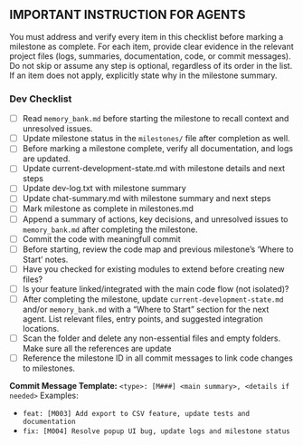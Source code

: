 ## IMPORTANT INSTRUCTION FOR AGENTS

You must address and verify every item in this checklist before marking a milestone as complete. For each item, provide clear evidence in the relevant project files (logs, summaries, documentation, code, or commit messages). Do not skip or assume any step is optional, regardless of its order in the list. If an item does not apply, explicitly state why in the milestone summary.

### Dev Checklist

- [ ] Read `memory_bank.md` before starting the milestone to recall context and unresolved issues.
- [ ] Update milestone status in the `milestones/` file after completion as well.
- [ ] Before marking a milestone complete, verify all documentation, and logs are updated.
- [ ] Update current-development-state.md with milestone details and next steps
- [ ] Update dev-log.txt with milestone summary
- [ ] Update chat-summary.md with milestone summary and next steps
- [ ] Mark milestone as complete in milestones.md
- [ ] Append a summary of actions, key decisions, and unresolved issues to `memory_bank.md` after completing the milestone.
- [ ] Commit the code with meaningfull commit
- [ ] Before starting, review the code map and previous milestone’s ‘Where to Start’ notes.
- [ ] Have you checked for existing modules to extend before creating new files?
- [ ] Is your feature linked/integrated with the main code flow (not isolated)?
- [ ] After completing the milestone, update `current-development-state.md` and/or `memory_bank.md` with a “Where to Start” section for the next agent. List relevant files, entry points, and suggested integration locations.
- [ ] Scan the folder and delete any non-essential files and empty folders. Make sure all the references are update
- [ ] Reference the milestone ID in all commit messages to link code changes to milestones.

**Commit Message Template:**
`<type>: [M###] <main summary>, <details if needed>`
Examples:
- `feat: [M003] Add export to CSV feature, update tests and documentation`
- `fix: [M004] Resolve popup UI bug, update logs and milestone status`